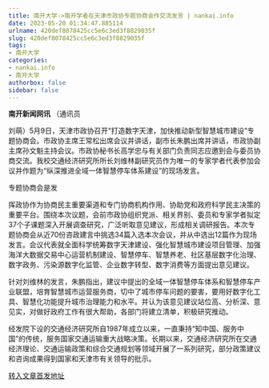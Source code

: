 ```yaml
---
title: 南开大学->南开学者在天津市政协专题协商会作交流发言 | nankai.info
date: 2023-05-20 01:34:47.885114
urlname: 420def8078425cc5e6c3ed3f8829035f
slug: 420def8078425cc5e6c3ed3f8829035f
tags: 
- 南开大学
categories:
- nankai.info
- 南开大学
authorbox: false
sidebar: false
---
```

**南开新闻网讯** （通讯员

刘萌）5月9日，天津市政协召开“打造数字天津，加快推动新型智慧城市建设”专题协商会。市政协主席王常松出席会议并讲话，副市长朱鹏出席并讲话，市政协副主席孙文魁主持会议。市政协秘书长高学忠与有关部门负责同志应邀到会与委员协商交流。我校交通经济研究所所长刘维林副研究员作为唯一的专家学者代表参加会议并作题为“纵深推进全域一体智慧停车体系建设”的现场发言。

专题协商会是发
<!--more-->
挥政协作为协商民主重要渠道和专门协商机构作用、协助党和政府科学民主决策的重要平台。围绕本次议题，会前市政协组织党派、相关界别、委员和专家学者拟定37个子课题深入开展调查研究，广泛听取意见建议，形成相关调研报告。本次专题协商会从近70份咨政建言中挑选34篇入选本次会议，并从中选出12篇作为现场发言。会议代表就全面科学统筹数字天津建设、强化智慧城市建设项目管理、加强海洋大数据交易中心运营机制建设、智慧停车、智慧养老、社区基层数字化治理、数字政务、污染源数字化监管、企业数字转型、数字消费等方面提出意见建议。

针对刘维林的发言，朱鹏指出，建议中提出的全域一体智慧停车体系和智慧停车产业联盟，培育智慧城市运营服务商，切中了城市停车问题的要害，要用好数字化工具、智慧化功能提升城市治理能力和水平。并认为该意见建议站位高、分析深、意见实，对做好政府工作有很大帮助，各部门将建立清单，积极研究推动。

经发院下设的交通经济研究所自1987年成立以来，一直秉持“知中国、服务中国”的传统，服务国家交通运输重大战略决策。长期以来，交通经济研究所在交通经济理论、交通运输政策和综合交通规划等领域开展了一系列研究，部分政策建议和咨询成果得到国家和天津市有关领导的批示。



[转入文章首发地址](https://news.nankai.edu.cn/ywsd/system/2023/05/13/030056091.shtml)